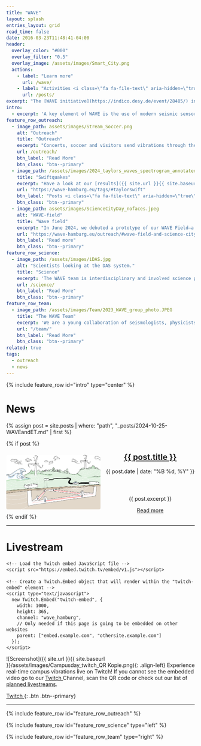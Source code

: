 ```yaml
---
title: "WAVE"
layout: splash
entries_layout: grid
read_time: false
date: 2016-03-23T11:48:41-04:00
header:
  overlay_color: "#000"
  overlay_filter: "0.5"
  overlay_image: /assets/images/Smart_City.png
  actions:
    - label: "Learn more"
      url: /wave/
    - label: "Activities <i class=\"fa fa-file-text\" aria-hidden=\"true\"></i>"
      url: /posts/
excerpt: "The [WAVE initiative](https://indico.desy.de/event/28485/) investigates and designs a seismic and geo-acoustic measurement network in and around the Science City Hamburg Bahrenfeld. WAVE is a unique and innovative infrastructure for geophysics, physics and large-scale research facilities."
intro: 
  - excerpt: 'A key element of WAVE is the use of modern seismic sensors, in particular distributed acoustic sensing (DAS). This technology uses fiber optic cables as sensitive seismic sensors. It enables ground motion data to be recorded at an unprecedented spatial density over long distances.'
feature_row_outreach:
  - image_path: assets/images/Stream_Soccer.png
    alt: "Outreach"
    title: "Outreach"
    excerpt: "Concerts, soccer and visitors send vibrations through the research campus. We showcase these live on Twitch, explanations on [Instagram <i class=\"fab fa-instagram\" aria-hidden=\"true\"></i>](https://www.instagram.com/wave.hamburg/) and present [results]({{ site.url }}{{ site.baseurl }}/posts/)."
    url: /outreach/
    btn_label: "Read More"
    btn_class: "btn--primary"
  - image_path: /assets/images/2024_taylors_waves_spectrogram_annotated.png
    title: "Swiftquakes"
    excerpt: "Have a look at our [results]({{ site.url }}{{ site.baseurl }}/posts/), screenshots and animations from the Taylor Swift Concert in the Volksparkstadion in Hamburg 2024."
    url: "https://wave-hamburg.eu/tags/#taylorswift"
    btn_label: "Posts <i class=\"fa fa-file-text\" aria-hidden=\"true\"></i>"
    btn_class: "btn--primary"
  - image_path: assets/images/ScienceCityDay_nofaces.jpeg
    alt: "WAVE-field"
    title: "Wave field"
    excerpt: "In June 2024, we debuted a prototype of our WAVE Field—a playground designed for visitors of Science City Day to explore the WAVE seismic network."
    url: "https://wave-hamburg.eu/outreach/#wave-field-and-science-city-day"
    btn_label: "Read more"
    btn_class: "btn--primary"
feature_row_science:
  - image_path: /assets/images/iDAS.jpg
    alt: "Scientists looking at the DAS system."
    title: "Science"
    excerpt: 'The WAVE team is interdisciplinary and involved science projects from geophysics, seismology, physics - especially accelerator and gravitational wave physics, informatics and engineering.'    
    url: /science/
    btn_label: "Read More"
    btn_class: "btn--primary"
feature_row_team:
  - image_path: /assets/images/Team/2023_WAVE_group_photo.JPEG
    title: "The WAVE Team"
    excerpt: 'We are a young collaboration of seismologists, physicists, engineers and computer scientists. Meet our team from the University of Hamburg, DESY, Helmut Schmidt University, GFZ Potsdam, and XFEL, working together on seismic and geophysical research.'
    url: "/team/"
    btn_label: "Read More"
    btn_class: "btn--primary"
related: true
tags:
  - outreach
  - news
---
```


{% include feature_row id="intro" type="center" %}

# News

{% assign post = site.posts | where: "path", "_posts/2024-10-25-WAVEandET.md" | first %}

{% if post %}
  <article class="post-preview" style="text-align: center;">
    <div class="post-teaser-excerpt" style="display: flex; align-items: center; justify-content: center; gap: 1em;">
      <!-- Teaser Image -->
      <div class="post-teaser-image" style="flex-basis: 50%; flex-shrink: 0;">
        <a href="{{ post.url | relative_url }}">
          <img src="/assets/images/ET_sketch.png" alt="{{ post.title }}" style="width: 100%; height: auto; border-radius: 4px;">
        </a>
      </div>
      <!-- Post Excerpt Content -->
      <div class="post-excerpt-content" style="flex-basis: 50%; margin-top: -2em;">
        <header class="post-header">
          <h2><a href="{{ post.url | relative_url }}">{{ post.title }}</a></h2>
          <p class="post-date">{{ post.date | date: "%B %d, %Y" }}</p>
        </header>
        <p>{{ post.excerpt }}</p>
        <a href="{{ post.url | relative_url }}" class="read-more">Read more</a>
      </div>
    </div>
  </article>
{% endif %}

<hr style="border: none; border-top: 1px solid #ccc; margin: 1em 0;">

# Livestream

<html>
  <body>
    <!-- Add a placeholder for the Twitch embed -->
    <div id="twitch-embed"></div>

    <!-- Load the Twitch embed JavaScript file -->
    <script src="https://embed.twitch.tv/embed/v1.js"></script>

    <!-- Create a Twitch.Embed object that will render within the "twitch-embed" element -->
    <script type="text/javascript">
      new Twitch.Embed("twitch-embed", {
        width: 1000,
        height: 365,
        channel: "wave_hamburg",
        // Only needed if this page is going to be embedded on other websites
        parent: ["embed.example.com", "othersite.example.com"]
      });
    </script>
  </body>
</html>

![Screenshot]({{ site.url }}{{ site.baseurl }}/assets/images/Campusday_twitch_QR Kopie.png){: .align-left}
Experience real-time campus vibrations live on Twitch! If you cannot see the embedded video go to our [Twitch <i class="fab fa-twitch" aria-hidden="true"></i>](https://www.twitch.tv/wave_hamburg) Channel, scan the QR code or check out our list of [planned livestreams](/outreach/#upcoming).

[Twitch <i class="fab fa-twitch" aria-hidden="true"></i>](https://www.twitch.tv/wave_hamburg){: .btn .btn--primary} 

<hr style="border: none; border-top: 1px solid #ccc; margin: 1em 0;">


{% include feature_row id="feature_row_outreach" %}

{% include feature_row id="feature_row_science" type="left" %}

{% include feature_row id="feature_row_team" type="right" %}
